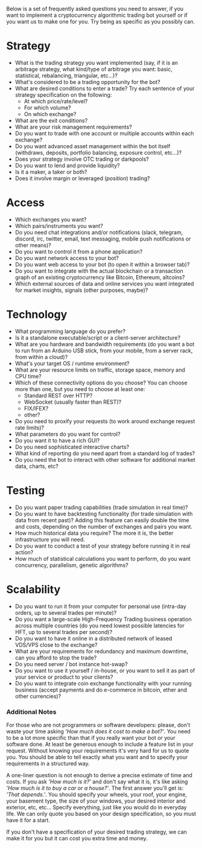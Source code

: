 Below is a set of frequently asked questions you need to answer, if you want to implement a cryptocurrency algorithmic trading bot yourself or if you want us to make one for you. Try being as specific as you possibly can.

# Strategy

  - What is the trading strategy you want implemented (say, if it is an arbitrage strategy, what kind/type of arbitrage you want: basic, statistical, rebalancing, triangular, etc...)?
  - What's considered to be a trading opportunity for the bot?
  - What are desired conditions to enter a trade? Try each sentence of your strategy specification on the following:
    - At which price/rate/level?
    - For which volume?
    - On which exchange?
  - What are the exit conditions?
  - What are your risk management requirements?
  - Do you want to trade with one account or multiple accounts within each exchange?
  - Do you want advanced asset management within the bot itself (withdraws, deposits, portfolio balancing, exposure control, etc...)?
  - Does your strategy involve OTC trading or darkpools?
  - Do you want to lend and provide liquidity?
  - Is it a maker, a taker or both?
  - Does it involve margin or leveraged (*position*) trading?

# Access

  - Which exchanges you want?
  - Which pairs/instruments you want?
  - Do you need chat integrations and/or notifications (slack, telegram, discord, irc, twitter, email, text messaging, mobile push notifications or other means)?
  - Do you want to control it from a phone application?
  - Do you want network access to your bot? 
  - Do you want web access to your bot (to open it within a browser tab)?
  - Do you want to integrate with the actual blockchain or a transaction graph of an existing cryptocurrency like Bitcoin, Ethereum, altcoins?    
  - Which external sources of data and online services you want integrated for market insights, signals (other purposes, maybe)?

# Technology

  - What programming language do you prefer?
  - Is it a standalone executable/script or a client-server architecture?
  - What are you hardware and bandwidth requirements (do you want a bot to run from an Arduino USB stick, from your mobile, from a server rack, from within a cloud)?
  - What's your target OS / runtime environment?
  - What are your resource limits on traffic, storage space, memory and CPU time?
  - Which of these connectivity options do you choose? You can choose more than one, but you need to choose at least one:
    - Standard REST over HTTP?
    - WebSocket (usually faster than REST)?
    - FIX/IFEX?
    - other?
  - Do you need to proxify your requests (to work around exchange request rate limits)?
  - What parameters do you want for control?
  - Do you want it to have a rich GUI?
  - Do you need sophisticated interactive charts?
  - What kind of reporting do you need apart from a standard log of trades?
  - Do you need the bot to interact with other software for additional market data, charts, etc?

# Testing

  - Do you want paper trading capabilities (trade simulation in real time)?
  - Do you want to have backtesting functionality (for trade simulation with data from recent past)? Adding this feature can easily double the time and costs, depending on the number of exchanges and pairs you want.
  - How much historical data you require? The more it is, the better infrastructure you will need.
  - Do you want to conduct a test of your strategy before running it in real action?
  - How much of statistical calculations you want to perform, do you want concurrency, parallelism, genetic algorithms?

# Scalability

  - Do you want to run it from your computer for personal use (intra-day orders, up to several trades per minute)?
  - Do you want a large-scale High-Frequency Trading business operation across multiple countries (do you need lowest possible latencies for HFT, up to several trades per second)?
  - Do you want to have it online in a distributed network of leased VDS/VPS close to the exchange?
  - What are your requirements for redundancy and maximum downtime, can you afford to stop the trade?
  - Do you need server / bot instance hot-swap?
  - Do you want to use it yourself / in-house, or you want to sell it as part of your service or product to your clients?
  - Do you want to integrate coin exchange functionality with your running business (accept payments and do e-commerce in bitcoin, ether and other currencies)?

### Additional Notes

For those who are not programmers or software developers: please, don't waste your time asking *'How much does it cost to make a bot?'*. You need to be a lot more specific than that if you really want your bot or your software done. At least be generous enough to include a feature list in your request. Without knowing your requirements it's very hard for us to quote you. You should be able to tell exactly what you want and to specify your requirements in a structured way.

A one-liner question is not enough to derive a precise estimate of time and costs. If you ask *'How much is it?'* and don't say what it is, it's like asking *'How much is it to buy a car or a house?'*. The first answer you'll get is: *'That depends.'*. You should specify your wheels, your roof, your engine, your basement type, the size of your windows, your desired interior and exterior, etc, etc... Specify everything, just like you would do in everyday life. We can only quote you based on your design specification, so you must have it for a start.

If you don't have a specification of your desired trading strategy, we can make it for you but it can cost you extra time and money.